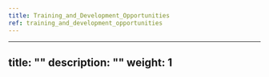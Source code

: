 ```yaml
---
title: Training_and_Development_Opportunities
ref: training_and_development_opportunities
---
```

---
title: ""
description: ""
weight: 1
---